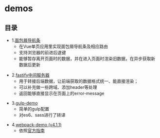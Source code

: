 # demos

## 目录

<!-- -- 2017-12-17 -->
- 1.[面包屑导航条](https://github.com/ZhenHe17/demos/tree/master/breadcrumb-demo) 
  - 在Vue单页应用里实现面包屑导航条及相应路由
  - 支持浏览器的前进后退键
  - 能够暂存离开页面时的数据，并在进入页面时渲染旧数据，在异步获取新数据后更新
<!-- -- 2018-1-16 -->
- 2.[fastify中间服务器](https://github.com/ZhenHe17/demos/tree/master/fastify-middle-server-demo) 
  - 用于转接后端数据，让前端获取的数据格式统一、能直接渲染；
  - 可以补充做一些跨域、添加header等处理
  - 返回能够直接显示在页面上的error-message
<!-- -- 2018-1-16 -->
- 3.[gulp-demo](https://github.com/ZhenHe17/demos/tree/master/gulp-demo) 
  - 简单的gulp配置
  - 对es6、sass进行了转译
<!-- -- 2018-3-12 -->
- 4.[webpack-demo (v4.1.1)](https://github.com/ZhenHe17/demos/tree/master/webpack4-demo) 
  - 依照[官方指南](https://doc.webpack-china.org/guides/installation/)
